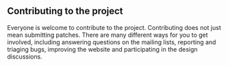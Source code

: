 ## Contributing to the project

Everyone is welcome to contribute to the project. Contributing does not just
mean submitting patches. There are many different ways for you to get involved,
including answering questions on the mailing lists, reporting and triaging bugs,
improving the website and participating in the design discussions.

